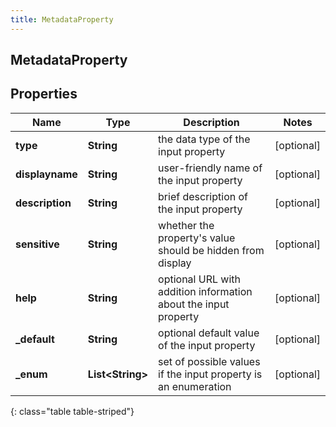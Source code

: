```yaml
---
title: MetadataProperty
---
```

## MetadataProperty


## Properties

| Name | Type | Description | Notes |
| ------------ | ------------- | ------------- | ------------- |
| **type** | <!----><!---->**String**<!----> | the data type of the input property |  [optional] |
| **displayname** | <!----><!---->**String**<!----> | user-friendly name of the input property |  [optional] |
| **description** | <!----><!---->**String**<!----> | brief description of the input property |  [optional] |
| **sensitive** | <!----><!---->**String**<!----> | whether the property's value should be hidden from display |  [optional] |
| **help** | <!----><!---->**String**<!----> | optional URL with addition information about the input property |  [optional] |
| **_default** | <!----><!---->**String**<!----> | optional default value of the input property |  [optional] |
| **_enum** | <!----><!---->**List&lt;String&gt;**<!----> | set of possible values if the input property is an enumeration |  [optional] |
{: class="table table-striped"}



